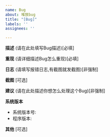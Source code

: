 ```yaml
---
name: Bug
about: 堆放bug
title: "[Bug]"
labels: ''
assignees: ''

---
```


**描述**
(请在此处填写Bug描述)[必填]

**重现**
(请详细描述Bug怎么重现)[必填]

**日志**
(请填写报错日志,有截图就发截图)[非强制]

**截图**
[可选]

**建议**
(请在此处描述你想怎么处理这个Bug)[非强制]

**系统版本**
 - 系统版本号:
 - 程序版本:

**其他**
[可选]
